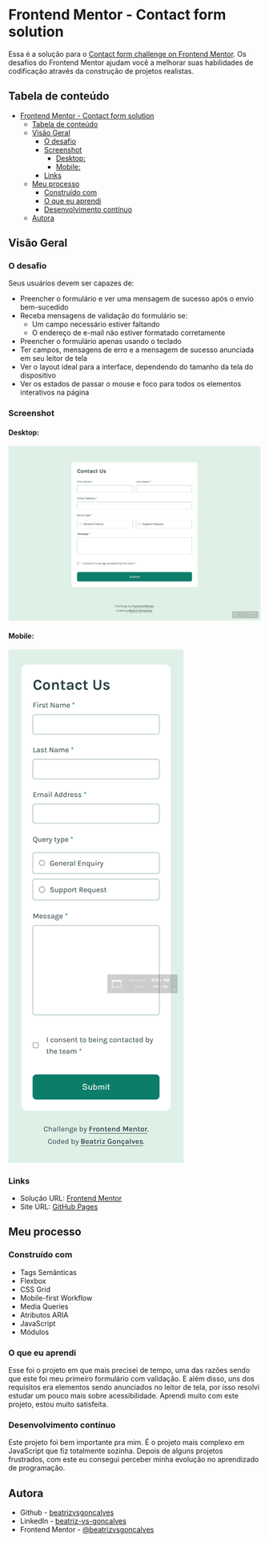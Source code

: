 # Frontend Mentor - Contact form solution

Essa é a solução para o [Contact form challenge on Frontend Mentor](https://www.frontendmentor.io/challenges/contact-form--G-hYlqKJj).  Os desafios do Frontend Mentor ajudam você a melhorar suas habilidades de codificação através da construção de projetos realistas.

## Tabela de conteúdo

- [Frontend Mentor - Contact form solution](#frontend-mentor---contact-form-solution)
  - [Tabela de conteúdo](#tabela-de-conteúdo)
  - [Visão Geral](#visão-geral)
    - [O desafio](#o-desafio)
    - [Screenshot](#screenshot)
      - [Desktop:](#desktop)
      - [Mobile:](#mobile)
    - [Links](#links)
  - [Meu processo](#meu-processo)
    - [Construído com](#construído-com)
    - [O que eu aprendi](#o-que-eu-aprendi)
    - [Desenvolvimento contínuo](#desenvolvimento-contínuo)
  - [Autora](#autora)

## Visão Geral

### O desafio

Seus usuários devem ser capazes de:

- Preencher o formulário e ver uma mensagem de sucesso após o envio bem-sucedido
- Receba mensagens de validação do formulário se:
  - Um campo necessário estiver faltando
  - O endereço de e-mail não estiver formatado corretamente
- Preencher o formulário apenas usando o teclado
- Ter campos, mensagens de erro e a mensagem de sucesso anunciada em seu leitor de tela
- Ver o layout ideal para a interface, dependendo do tamanho da tela do dispositivo
- Ver os estados de passar o mouse e foco para todos os elementos interativos na página

### Screenshot

#### Desktop:
![](./screenshots/screenshot-desktop.png)

#### Mobile:
![](./screenshots/screenshot-mobile.png)

### Links

- Solução URL: [Frontend Mentor](https://www.frontendmentor.io/solutions/contact-form-validation-keyboard-navigation-css-grid-aria-n4ay8OFLAN)
- Site URL: [GitHub Pages](https://beatrizvsgoncalves.github.io/contact-form-main/)

## Meu processo

### Construído com

- Tags Semânticas
- Flexbox
- CSS Grid
- Mobile-first Workflow
- Media Queries
- Atributos ARIA
- JavaScript
- Módulos

### O que eu aprendi

Esse foi o projeto em que mais precisei de tempo, uma das razões sendo que este foi meu primeiro formulário com validação. E além disso, uns dos requisitos era elementos sendo anunciados no leitor de tela, por isso resolvi estudar um pouco mais sobre acessibilidade. Aprendi muito com este projeto, estou muito satisfeita.

### Desenvolvimento contínuo

Este projeto foi bem importante pra mim. É o projeto mais complexo em JavaScript que fiz totalmente sozinha. Depois de alguns projetos frustrados, com este eu consegui perceber minha evolução no aprendizado de programação.

## Autora

- Github - [beatrizvsgoncalves](https://github.com/beatrizvsgoncalves)
- LinkedIn - [beatriz-vs-goncalves](https://www.linkedin.com/in/beatriz-vs-goncalves/)
- Frontend Mentor - [@beatrizvsgoncalves](https://www.frontendmentor.io/profile/beatrizvsgoncalves)